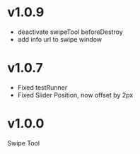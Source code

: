 # v1.0.9

- deactivate swipeTool beforeDestroy
- add info url to swipe window

# v1.0.7

- Fixed testRunner
- Fixed Slider Position, now offset by 2px

# v1.0.0

Swipe Tool
